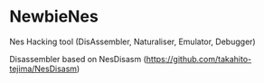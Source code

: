 NewbieNes
=========

Nes Hacking tool (DisAssembler, Naturaliser, Emulator, Debugger)

Disassembler based on NesDisasm (https://github.com/takahito-tejima/NesDisasm)
